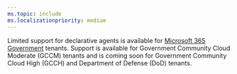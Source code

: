```yaml
---
ms.topic: include
ms.localizationpriority: medium
---
```


<!-- markdownlint-disable MD041 -->

Limited support for declarative agents is available for [Microsoft 365 Government](https://www.microsoft.com/microsoft-365/government) tenants. Support is available for Government Community Cloud Moderate (GCCM) tenants and is coming soon for Government Community Cloud High (GCCH) and Department of Defense (DoD) tenants.
